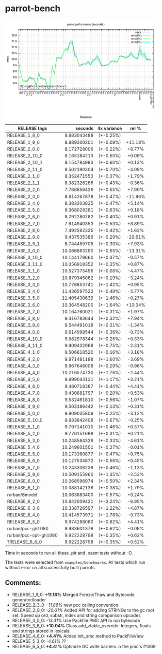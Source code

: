 parrot-bench
============

![Curve](parrot-bench-20140701.png)


| RELEASE tags          | seconds        | 4x variance  | rel %   |
|-----------------------|---------------:|:------------:|:-------:|
| RELEASE_1_8_0         |  9.883043488	 | (+-0.25%)	|         |
| RELEASE_1_9_0         |  8.889300201	 | (+-0.09%)	| +11.18% |
| RELEASE_2_0_0         |  8.172728006	 | (+-0.22%)	|  +8.77% |
| RELEASE_2_10_0        |  8.165184213	 | (+-0.50%)	|  +0.09% |
| RELEASE_2_10_1        |  8.154784983	 | (+-0.60%)	|  +0.13% |
| RELEASE_2_11_0        |  8.502190304	 | (+-0.70%)	|  -4.09% |
| RELEASE_2_1_0         |  8.352471553	 | (+-0.37%)	|  +1.79% |
| RELEASE_2_1_1         |  8.382326286	 | (+-0.43%)	|  -0.36% |
| RELEASE_2_2_0         |  7.768856426	 | (+-0.55%)	|  +7.90% |
| RELEASE_2_3_0         |  8.814267878	 | (+-0.47%)	| -11.86% |
| RELEASE_2_4_0         |  8.383203835	 | (+-0.47%)	|  +5.14% |
| RELEASE_2_5_0         |  8.368028381	 | (+-0.63%)	|  +0.18% |
| RELEASE_2_6_0         |  8.292280282	 | (+-0.40%)	|  +0.91% |
| RELEASE_2_7_0         |  7.614940353	 | (+-0.53%)	|  +8.89% |
| RELEASE_2_8_0         |  7.492562325	 | (+-0.42%)	|  +1.63% |
| RELEASE_2_9_0         |  9.437535389	 | (+-0.29%)	| -20.61% |
| RELEASE_2_9_1         |  8.744459705	 | (+-0.30%)	|  +7.93% |
| RELEASE_3_0_0         | 10.086863290	 | (+-0.55%)	| -13.31% |
| RELEASE_3_10_0        | 10.144179660	 | (+-0.37%)	|  -0.57% |
| RELEASE_3_11_0        | 10.056918352	 | (+-0.35%)	|  +0.87% |
| RELEASE_3_1_0         | 10.527375496	 | (+-0.06%)	|  -4.47% |
| RELEASE_3_2_0         | 10.879345062	 | (+-0.19%)	|  -3.24% |
| RELEASE_3_3_0         | 10.776853741	 | (+-1.42%)	|  +0.95% |
| RELEASE_3_4_0         | 11.436597522	 | (+-0.49%)	|  -5.77% |
| RELEASE_3_5_0         | 11.405430639	 | (+-1.46%)	|  +0.27% |
| RELEASE_3_6_0         | 10.364548200	 | (+-1.64%)	| +10.04% |
| RELEASE_3_7_0         | 10.164760021	 | (+-0.31%)	|  +1.97% |
| RELEASE_3_8_0         |  9.416783644	 | (+-0.32%)	|  +7.94% |
| RELEASE_3_9_0         |  9.544491018	 | (+-0.31%)	|  -1.34% |
| RELEASE_4_0_0         |  9.614998544	 | (+-0.36%)	|  -0.73% |
| RELEASE_4_10_0        |  9.582978344	 | (+-0.25%)	|  +0.33% |
| RELEASE_4_11_0        |  9.809432968	 | (+-0.75%)	|  -2.31% |
| RELEASE_4_1_0         |  9.506818520	 | (+-0.16%)	|  +3.18% |
| RELEASE_4_2_0         |  9.871481188	 | (+-1.60%)	|  -3.69% |
| RELEASE_4_3_0         |  9.967648008	 | (+-0.29%)	|  -0.96% |
| RELEASE_4_4_0         | 10.216574730	 | (+-1.76%)	|  -2.44% |
| RELEASE_4_5_0         |  9.899043131	 | (+-1.17%)	|  +3.21% |
| RELEASE_4_6_0         |  9.480718387	 | (+-0.44%)	|  +4.41% |
| RELEASE_4_7_0         |  9.430881797	 | (+-0.20%)	|  +0.53% |
| RELEASE_4_8_0         |  9.532461810	 | (+-0.56%)	|  -1.07% |
| RELEASE_4_9_0         |  9.503186442	 | (+-0.13%)	|  +0.31% |
| RELEASE_5_0_0         |  9.809035809	 | (+-0.25%)	|  -3.12% |
| RELEASE_5_10_0        |  9.833842408	 | (+-0.67%)	|  -0.25% |
| RELEASE_5_1_0         |  9.797141010	 | (+-0.46%)	|  +0.37% |
| RELEASE_5_2_0         |  9.776151688	 | (+-0.31%)	|  +0.21% |
| RELEASE_5_3_0         | 10.248564329	 | (+-0.33%)	|  -4.61% |
| RELEASE_5_4_0         | 10.249601501	 | (+-0.37%)	|  -0.01% |
| RELEASE_5_5_0         | 10.173360877	 | (+-0.47%)	|  +0.75% |
| RELEASE_5_6_0         | 10.127534872	 | (+-0.56%)	|  +0.45% |
| RELEASE_5_7_0         | 10.243308239	 | (+-0.46%)	|  -1.13% |
| RELEASE_5_9_0         | 10.509155960	 | (+-1.35%)	|  -2.53% |
| RELEASE_6_0_0         | 10.268596974	 | (+-0.50%)	|  +2.34% |
| RELEASE_6_1_0         | 10.088142136	 | (+-0.38%)	|  +1.79% |
| rurban/6model         | 10.063883400	 | (+-0.57%)	|  +0.24% |
| RELEASE_6_2_0         | 10.842009421	 | (+-3.24%)	|  -6.95% |
| RELEASE_6_3_0         | 10.338726597	 | (+-1.22%)	|  +4.87% |
| RELEASE_6_4_0         | 10.414573971	 | (+-1.78%)	|  -0.73% |
| RELEASE_6_5_0         |  9.974288080	 | (+-0.82%)	|  +4.41% |
| rurban/pcc-gh1080     |  9.983601378	 | (+-0.62%)	|  -0.09% |
| rurban/pcc-opt-gh1080 |  9.922228798	 | (+-0.35%)	|  +0.62% |
| ?RELEASE_6_6_0        |  9.922228798	 | (+-0.35%)	|  +0.52% |

Time in seconds to run all these .pir and .pasm tests without -O.

The tests were selected from `examples/benchmarks`. All tests which
run without error on all successfully built parrots.

Comments:
---------

* RELEASE_1_9_0: **+11.18%** Merged Freeze/Thaw and Bytecode generator/loader
* RELEASE_2_3_0: _-11.86%_  new pcc calling convention
* RELEASE_2_9_0: _-20.61%_  Added API for adding STRINGs to the gc root set.
  Speed up ord, substr, index and string comparison opcodes
* RELEASE_3_0_0: _-13.31%_  Use Packfile PMC API to run bytecode
* RELEASE_3_6_0: **+10.04%** Class.add_vtable_override.
  Integers, floats and strings stored in lexicals.
* RELEASE_4_6_0:  **+4.41%** Added init_pmc method to PackFileView
* RELEASE_5_3_0:  _-4.61%_  ??
* RELEASE_6_5_0:  **+4.41%** Optimize GC write barriers in the pmc's #1069
